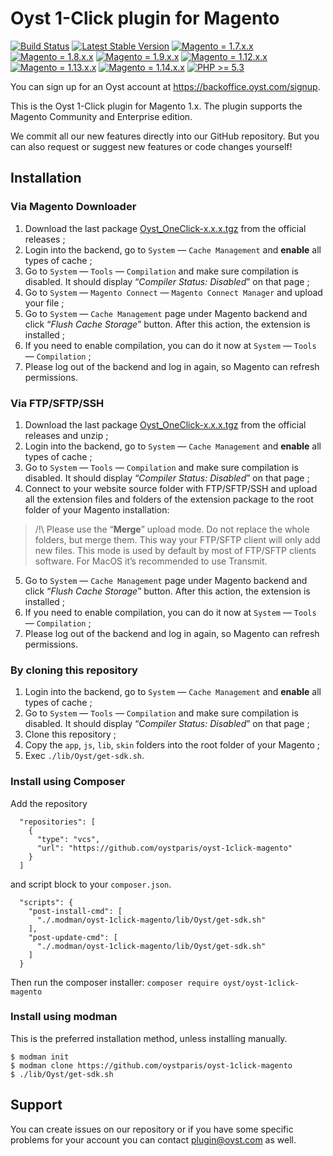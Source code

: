 # Oyst 1-Click plugin for Magento

[![Build Status](https://travis-ci.org/oystparis/oyst-1click-magento.svg?branch=master)](https://travis-ci.org/oystparis/oyst-1click-magento)
[![Latest Stable Version](https://img.shields.io/badge/latest-1.4.2-green.svg)](https://github.com/oystparis/oyst-1click-magento/releases)
[![Magento = 1.7.x.x](https://img.shields.io/badge/magento-1.7-blue.svg)](#)
[![Magento = 1.8.x.x](https://img.shields.io/badge/magento-1.8-blue.svg)](#)
[![Magento = 1.9.x.x](https://img.shields.io/badge/magento-1.9-blue.svg)](#)
[![Magento = 1.12.x.x](https://img.shields.io/badge/magento-1.12-blue.svg)](#)
[![Magento = 1.13.x.x](https://img.shields.io/badge/magento-1.13-blue.svg)](#)
[![Magento = 1.14.x.x](https://img.shields.io/badge/magento-1.14-blue.svg)](#)
[![PHP >= 5.3](https://img.shields.io/badge/php-%3E=5.3-green.svg)](#)

You can sign up for an Oyst account at https://backoffice.oyst.com/signup.

This is the Oyst 1-Click plugin for Magento 1.x.
The plugin supports the Magento Community and Enterprise edition.

We commit all our new features directly into our GitHub repository.
But you can also request or suggest new features or code changes yourself!

## Installation

### Via Magento Downloader

1. Download the last package [Oyst_OneClick-x.x.x.tgz](https://github.com/oystparis/oyst-1click-magento/releases) from the official releases ;
2. Login into the backend, go to `System` — `Cache Management` and __enable__ all types of cache ;
3. Go to `System` — `Tools` — `Compilation` and make sure compilation is disabled. It should display “_Compiler Status: Disabled_” on that page ;
4. Go to `System` — `Magento Connect` — `Magento Connect Manager` and upload your file ;
5. Go to `System` — `Cache Management` page under Magento backend and click “_Flush Cache Storage_” button. After this action, the extension is installed ;
6. If you need to enable compilation, you can do it now at `System` — `Tools` — `Compilation` ;
7. Please log out of the backend and log in again, so Magento can refresh permissions.

### Via FTP/SFTP/SSH

1. Download the last package [Oyst_OneClick-x.x.x.tgz](https://github.com/oystparis/oyst-1click-magento/releases) from the official releases and unzip ;
2. Login into the backend, go to `System` — `Cache Management` and __enable__ all types of cache ;
3. Go to `System` — `Tools` — `Compilation` and make sure compilation is disabled. It should display “_Compiler Status: Disabled_” on that page ;
4. Connect to your website source folder with FTP/SFTP/SSH and upload all the extension files and folders of the extension package to the root folder of your Magento installation:
> /!\ Please use the “__Merge__” upload mode. Do not replace the whole folders, but merge them. This way your FTP/SFTP client will only add new files. This mode is used by default by most of FTP/SFTP clients software. For MacOS it’s recommended to use Transmit.
5. Go to `System` — `Cache Management` page under Magento backend and click “_Flush Cache Storage_” button. After this action, the extension is installed ;
6. If you need to enable compilation, you can do it now at `System` — `Tools` — `Compilation` ;
7. Please log out of the backend and log in again, so Magento can refresh permissions.

### By cloning this repository

1. Login into the backend, go to `System` — `Cache Management` and __enable__ all types of cache ;
2. Go to `System` — `Tools` — `Compilation` and make sure compilation is disabled. It should display “_Compiler Status: Disabled_” on that page ;
3. Clone this repository ;
4. Copy the `app`, `js`, `lib`, `skin` folders into the root folder of your Magento ;
5. Exec `./lib/Oyst/get-sdk.sh`.

### Install using Composer

Add the repository
```
  "repositories": [
    {
      "type": "vcs",
      "url": "https://github.com/oystparis/oyst-1click-magento"
    }
  ]
```
and script block to your ```composer.json```.
```
  "scripts": {
    "post-install-cmd": [
      "./.modman/oyst-1click-magento/lib/Oyst/get-sdk.sh"
    ],
    "post-update-cmd": [
      "./.modman/oyst-1click-magento/lib/Oyst/get-sdk.sh"
    ]
  }
```
Then run the composer installer: `composer require oyst/oyst-1click-magento`

### Install using modman

This is the preferred installation method, unless installing manually.
```
$ modman init
$ modman clone https://github.com/oystparis/oyst-1click-magento
$ ./lib/Oyst/get-sdk.sh
```

## Support

You can create issues on our repository or if you have some specific problems for your account you can contact <a href="mailto:plugin@oyst.com">plugin@oyst.com</a> as well.
